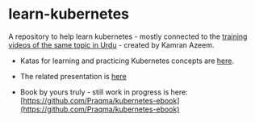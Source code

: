 # learn-kubernetes
A repository to help learn kubernetes - mostly connected to the [training videos of the same topic in Urdu](https://www.youtube.com/watch?v=DcOztswBONg&list=PLxv9HL8TPbSwBdAB2wpz-AUPB-we8zS3W) - created by Kamran Azeem.

* Katas for learning and practicing Kubernetes concepts are [here](https://github.com/KamranAzeem/kubernetes-katas).

* The related presentation is [here](https://docs.google.com/presentation/d/1WfshFCYPizcjeA-oBYV7l1JUezl75q8Jxd4IuXnilbs/edit?usp=sharing)
* Book by yours truly - still work in progress is here: [https://github.com/Praqma/kubernetes-ebook](https://github.com/Praqma/kubernetes-ebook)
